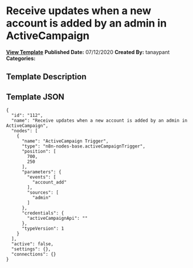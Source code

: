 # Receive updates when a new account is added by an admin in ActiveCampaign

**[View Template](https://n8n.io/workflows/488-/)**  **Published Date:** 07/12/2020  **Created By:** tanaypant  **Categories:**   

## Template Description



## Template JSON

```
{
  "id": "112",
  "name": "Receive updates when a new account is added by an admin in ActiveCampaign",
  "nodes": [
    {
      "name": "ActiveCampaign Trigger",
      "type": "n8n-nodes-base.activeCampaignTrigger",
      "position": [
        700,
        250
      ],
      "parameters": {
        "events": [
          "account_add"
        ],
        "sources": [
          "admin"
        ]
      },
      "credentials": {
        "activeCampaignApi": ""
      },
      "typeVersion": 1
    }
  ],
  "active": false,
  "settings": {},
  "connections": {}
}
```

